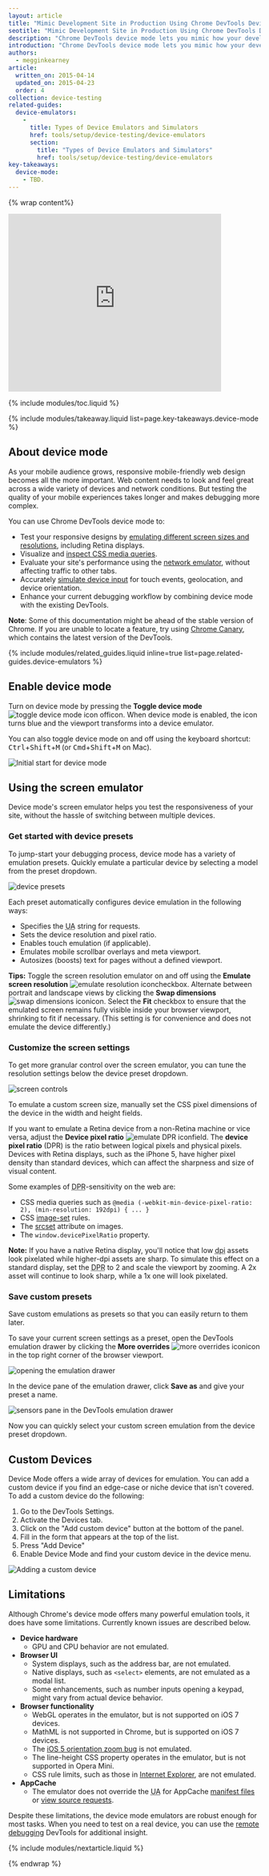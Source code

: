 ```yaml
---
layout: article
title: "Mimic Development Site in Production Using Chrome DevTools Device Mode"
seotitle: "Mimic Development Site in Production Using Chrome DevTools Device Mode"
description: "Chrome DevTools device mode lets you mimic how your development site will look in production on a range of devices."
introduction: "Chrome DevTools device mode lets you mimic how your development site will look in production on a range of devices. Bring the insights of mobile testing to your browser tab through the power of mobile emulation."
authors:
  - megginkearney
article:
  written_on: 2015-04-14
  updated_on: 2015-04-23
  order: 4
collection: device-testing
related-guides:
  device-emulators:
    -
      title: Types of Device Emulators and Simulators
      href: tools/setup/device-testing/device-emulators
      section:
        title: "Types of Device Emulators and Simulators"
        href: tools/setup/device-testing/device-emulators
key-takeaways:
  device-mode: 
    - TBD.
---
```


{% wrap content%}

<object width="425" height="355"><param name="movie" value="https://www.youtube.com/v/FrAZWiMWRa4"><param name="wmode" value="transparent"><embed src="https://www.youtube.com/v/FrAZWiMWRa4" type="application/x-shockwave-flash" wmode="transparent" width="425" height="355"></object>

{% include modules/toc.liquid %}

{% include modules/takeaway.liquid list=page.key-takeaways.device-mode %}

## About device mode

As your mobile audience grows,
responsive mobile-friendly web design becomes all the more important.
Web content needs to look and feel great across a wide variety of devices and network conditions. But testing the quality of your mobile experiences takes longer and makes debugging more complex.

You can use Chrome DevTools device mode to:

* Test your responsive designs by [emulating different screen sizes and resolutions](tools/iterate/test-layout/test-layouts), including Retina displays.
* Visualize and [inspect CSS media queries](tools/iterate/test-layout/media-queries).
* Evaluate your site's performance using the [network emulator](tools/profile-performance/network-performance/network-conditions), without affecting traffic to other tabs.
* Accurately [simulate device input](tools/javascript/device-input/index) for touch events, geolocation, and device orientation.
* Enhance your current debugging workflow by combining device mode with the existing DevTools.

**Note**: Some of this documentation might be ahead of the stable version of Chrome. If you are unable to locate a feature, try using [Chrome Canary](https://www.google.com/intl/en/chrome/browser/canary.html), which contains the latest version of the DevTools.

{% include modules/related_guides.liquid inline=true list=page.related-guides.device-emulators %}

## Enable device mode

Turn on device mode by pressing the **Toggle device mode** ![toggle device mode icon off](imgs/icon-device-mode-off.png)icon. When device mode is enabled, the icon turns blue and the viewport transforms into a device emulator.

You can also toggle device mode on and off using the keyboard shortcut:  
 <kbd class="kbd">Ctrl</kbd>+<kbd class="kbd">Shift</kbd>+<kbd class="kbd">M</kbd> (or <kbd class="kbd">Cmd</kbd>+<kbd class="kbd">Shift</kbd>+<kbd class="kbd">M</kbd> on Mac).

![Initial start for device mode](imgs/device-mode-initial-view.png)

## Using the screen emulator

Device mode's screen emulator helps you test the responsiveness of your site, without the hassle of switching between multiple devices.

### Get started with device presets

To jump-start your debugging process, device mode has a variety of emulation presets. Quickly emulate a particular device by selecting a model from the preset dropdown.

![device presets](imgs/device-and-network-tools.png)

Each preset automatically configures device emulation in the following ways:

* Specifies the <abbr title="User Agent">UA</abbr> string for requests.
* Sets the device resolution and pixel ratio.
* Enables touch emulation (if applicable).
* Emulates mobile scrollbar overlays and meta viewport.
* Autosizes (boosts) text for pages without a defined viewport.

**Tips:** Toggle the screen resolution emulator on and off using the **Emulate screen resolution** ![emulate resolution icon](imgs/icon-emulate-resolution.png)checkbox. Alternate between portrait and landscape views by clicking the **Swap dimensions** ![swap dimensions icon](imgs/icon-swap-dimensions.png)icon. Select the **Fit** checkbox to ensure that the emulated screen remains fully visible inside your browser viewport, shrinking to fit if necessary. (This setting is for convenience and does not emulate the device differently.)

### Customize the screen settings

To get more granular control over the screen emulator, you can tune the resolution settings below the device preset dropdown.

![screen controls](imgs/screen-controls.png)

To emulate a custom screen size, manually set the CSS pixel dimensions of the device in the width and height fields.

If you want to emulate a Retina device from a non-Retina machine or vice versa, adjust the **Device pixel ratio** ![emulate DPR icon](imgs/icon-DPR.png)field. The **device pixel ratio** (DPR) is the ratio between logical pixels and physical pixels. Devices with Retina displays, such as the iPhone 5, have higher pixel density than standard devices, which can affect the sharpness and size of visual content.

Some examples of <abbr title="Device Pixel Ratio">DPR</abbr>-sensitivity on the web are:

* CSS media queries such as `@media (-webkit-min-device-pixel-ratio: 2), (min-resolution: 192dpi) { ... }`
* CSS [image-set](http://dev.w3.org/csswg/css-images/#image-set-notation) rules.
* The [srcset](http://www.w3.org/html/wg/drafts/html/master/embedded-content.html#attr-img-srcset) attribute on images.
* The `window.devicePixelRatio` property.

**Note:** If you have a native Retina display, you'll notice that low <abbr title="Dots Per Inch">dpi</abbr> assets look pixelated while higher-dpi assets are sharp. To simulate this effect on a standard display, set the <abbr title="Device Pixel Ratio">DPR</abbr> to 2 and scale the viewport by zooming. A 2x asset will continue to look sharp, while a 1x one will look pixelated.

### Save custom presets

Save custom emulations as presets so that you can easily return to them later.

To save your current screen settings as a preset, open the DevTools emulation drawer by clicking the **More overrides** ![more overrides icon](imgs/icon-open-emulator-drawer.png)icon in the top right corner of the browser viewport.

![opening the emulation drawer](imgs/emulation-drawer-UI-location.png)

In the device pane of the emulation drawer, click **Save as** and give your preset a name.

![sensors pane in the DevTools emulation drawer](imgs/emulation-drawer-device.png)

Now you can quickly select your custom screen emulation from the device preset dropdown.

## Custom Devices

Device Mode offers a wide array of devices for emulation. You can add a custom device if you find an edge-case or niche device that isn't covered. To add a custom device do the following:

1. Go to the DevTools Settings.
2. Activate the Devices tab.
3. Click on the "Add custom device" button at the bottom of the panel.
4. Fill in the form that appears at the top of the list.
5. Press "Add Device"
6. Enable Device Mode and find your custom device in the device menu.

![Adding a custom device](imgs/custom-device-settings.png)

## Limitations

Although Chrome's device mode offers many powerful emulation tools, it does have some limitations. Currently known issues are described below.

* **Device hardware**
  * GPU and CPU behavior are not emulated.
* **Browser UI**
  * System displays, such as the address bar, are not emulated.
  * Native displays, such as `<select>` elements, are not emulated as a modal list.
  * Some enhancements, such as number inputs opening a keypad, might vary from actual device behavior.
* **Browser functionality**
  * WebGL operates in the emulator, but is not supported on iOS 7 devices.
  * MathML is not supported in Chrome, but is supported on iOS 7 devices.
  * The [iOS 5 orientation zoom bug](https://github.com/scottjehl/device-bugs/issues/2) is not emulated.
  * The line-height CSS property operates in the emulator, but is not supported in Opera Mini.
  * CSS rule limits, such as those in [Internet Explorer](http://blogs.msdn.com/b/ieinternals/archive/2011/05/14/10164546.aspx), are not emulated.
* **AppCache**
  * The emulator does not override the <abbr title="User Agent">UA</abbr> for AppCache [manifest files](https://code.google.com/p/chromium/issues/detail?id=334120) or [view source requests](https://code.google.com/p/chromium/issues/detail?id=119767).

Despite these limitations, the device mode emulators are robust enough for most tasks. When you need to test on a real device, you can use the [remote debugging](tools/setup/device-testing/remote-debugging) DevTools for additional insight.

{% include modules/nextarticle.liquid %}

{% endwrap %}
